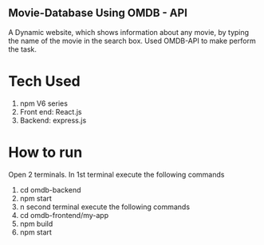 ## Movie-Database Using OMDB - API
A Dynamic website, which shows information about any movie, by typing the name of the movie in the search box. Used OMDB-API to make perform the task. 

# Tech Used
1. npm V6 series
2. Front end: React.js
3. Backend: express.js

# How to run 
Open 2 terminals. In 1st terminal execute the following commands
1. cd omdb-backend
2. npm start
3. n second terminal execute the following commands
1. cd omdb-frontend/my-app
2. npm build
3. npm start



